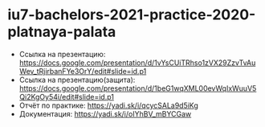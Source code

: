 # iu7-bachelors-2021-practice-2020-platnaya-palata

- Ссылка на презентацию: https://docs.google.com/presentation/d/1vYsCUiTRhso1zVX29ZzvTvAuWev_tRjirbanFYe3OrY/edit#slide=id.p1
- Ссылка на презентацию(защита): https://docs.google.com/presentation/d/1beG1wqXML00evWqIxWuuV5Qi2KgOy54i/edit#slide=id.p1
- Отчёт по практике: https://yadi.sk/i/qcycSALa9d5iKg
- Документация: https://yadi.sk/i/oIYhBV_mBYCGaw